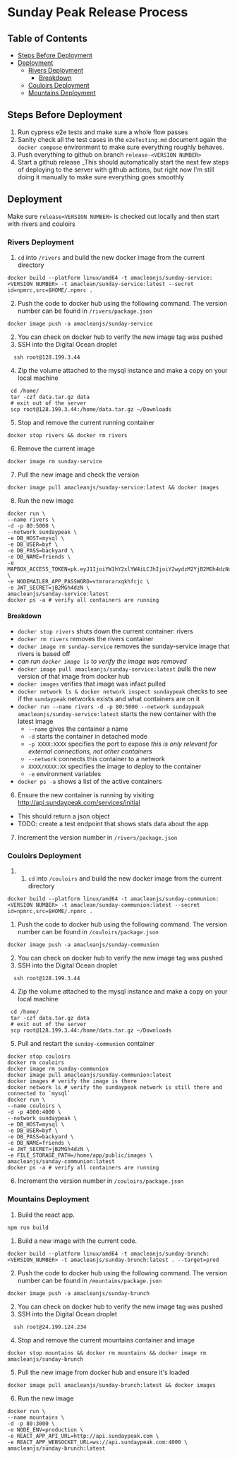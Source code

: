# Sunday Peak Release Process

## Table of Contents

- [Steps Before Deployment](#steps-before-deployment)
- [Deployment](#deployment)
  - [Rivers Deployment](#rivers-deployment)
    - [Breakdown](#breakdown)
  - [Couloirs Deployment](#couloirs-deployment)
  - [Mountains Deployment](#mountains-deployment)

## Steps Before Deployment

1. Run cypress e2e tests and make sure a whole flow passes
2. Sanity check all the test cases in the `e2eTesting.md` document again the `docker compose` environment to make sure everything roughly behaves.
3. Push everything to github on branch `release-<VERSION NUMBER>`
4. Start a github release
   \_This should automatically start the next few steps of deploying to the server with github actions, but right now I'm still doing it manually to make sure everything goes smoothly

## Deployment

Make sure `release<VERSION NUMBER>` is checked out locally and then start with rivers and couloirs

### Rivers Deployment

1. `cd` into `/rivers` and build the new docker image from the current directory

```shell
docker build --platform linux/amd64 -t amacleanjs/sunday-service:<VERSION NUMBER> -t amaclean/sunday-service:latest --secret id=npmrc,src=$HOME/.npmrc .
```

2. Push the code to docker hub using the following command. The version number can be found in `/rivers/package.json`

```shell
docker image push -a amacleanjs/sunday-service
```

2. You can check on docker hub to verify the new image tag was pushed
3. SSH into the Digital Ocean droplet

```shell
  ssh root@128.199.3.44
```

4. Zip the volume attached to the mysql instance and make a copy on your local machine

```shell
 cd /home/
 tar -czf data.tar.gz data
 # exit out of the server
 scp root@128.199.3.44:/home/data.tar.gz ~/Downloads
```

5. Stop and remove the current running container

```shell
docker stop rivers && docker rm rivers
```

6. Remove the current image

```shell
docker image rm sunday-service
```

7. Pull the new image and check the version

```shell
docker image pull amacleanjs/sunday-service:latest && docker images
```

8. Run the new image

```shell
docker run \
--name rivers \
-d -p 80:5000 \
--network sundaypeak \
-e DB_HOST=mysql \
-e DB_USER=byf \
-e DB_PASS=backyard \
-e DB_NAME=friends \
-e MAPBOX_ACCESS_TOKEN=pk.eyJ1IjoiYW1hY2xlYW4iLCJhIjoiY2wydzM2YjB2MGh4dzNqb2FpeTg2bmo4dSJ9.KSDbOciqbYDn5eA4SHNOZg \
-e NODEMAILER_APP_PASSWORD=vtmrorarxqkhfcjc \
-e JWT_SECRET=jB2MGh4dzN \
amacleanjs/sunday-service:latest
docker ps -a # verify all containers are running
```

#### Breakdown

- `docker stop rivers` shuts down the current container: rivers
- `docker rm rivers` removes the rivers container
- `docker image rm sunday-service` removes the sunday-service image that rivers is based off
- _can run `docker image ls` to verify the image was removed_
- `docker image pull amacleanjs/sunday-service:latest` pulls the new version of that image from docker hub
- `docker images` verifies that image was infact pulled
- `docker network ls & docker network inspect sundaypeak` checks to see if the `sundaypeak` networks exists and what containers are on it
- `docker run --name rivers -d -p 80:5000 --network sundaypeak amacleanjs/sunday-service:latest` starts the new container with the latest image
  - `--name` gives the container a name
  - `-d` starts the container in detached mode
  - `-p XXXX:XXXX` specifies the port to expose _this is only relevant for external connections, not other containers_
  - `--network` connects this container to a network
  - `XXXX/XXXX:XX` specifies the image to deploy to the container
  - `-e` environment variables
- `docker ps -a` shows a list of the active containers

6. Ensure the new container is running by visiting http://api.sundaypeak.com/services/initial

- This should return a json object
- TODO: create a test endpoint that shows stats data about the app

7. Increment the version number in `/rivers/package.json`

### Couloirs Deployment

1. 1. `cd` into `/couloirs` and build the new docker image from the current directory

```shell
docker build --platform linux/amd64 -t amacleanjs/sunday-communion:<VERSION NUMBER> -t amaclean/sunday-communion:latest --secret id=npmrc,src=$HOME/.npmrc .
```

1. Push the code to docker hub using the following command. The version number can be found in `/couloirs/package.json`

```shell
docker image push -a amacleanjs/sunday-communion
```

2. You can check on docker hub to verify the new image tag was pushed
3. SSH into the Digital Ocean droplet

```shell
  ssh root@128.199.3.44
```

4. Zip the volume attached to the mysql instance and make a copy on your local machine

```shell
 cd /home/
 tar -czf data.tar.gz data
 # exit out of the server
 scp root@128.199.3.44:/home/data.tar.gz ~/Downloads
```

5. Pull and restart the `sunday-communion` container

```shell
docker stop couloirs
docker rm couloirs
docker image rm sunday-communion
docker image pull amacleanjs/sunday-communion:latest
docker images # verify the image is there
docker network ls # verify the sundaypeak network is still there and connected to `mysql`
docker run \
--name couloirs \
-d -p 4000:4000 \
--network sundaypeak \
-e DB_HOST=mysql \
-e DB_USER=byf \
-e DB_PASS=backyard \
-e DB_NAME=friends \
-e JWT_SECRET=jB2MGh4dzN \
-e FILE_STORAGE_PATH=/home/app/public/images \
amacleanjs/sunday-communion:latest
docker ps -a # verify all containers are running
```

6. Increment the version number in `/couloirs/package.json`

### Mountains Deployment

1. Build the react app.

```shell
npm run build
```

1. Build a new image with the current code.

```shell
docker build --platform linux/amd64 -t amacleanjs/sunday-brunch:<VERSION_NUMBER> -t amacleanjs/sunday-brunch:latest . --target=prod
```

2. Push the code to docker hub using the following command. The version number can be found in `/mountains/package.json`

```shell
docker image push -a amacleanjs/sunday-brunch
```

2. You can check on docker hub to verify the new image tag was pushed
3. SSH into the Digital Ocean droplet

```shell
  ssh root@24.199.124.234
```

4. Stop and remove the current mountains container and image

```shell
docker stop mountains && docker rm mountains && docker image rm amacleanjs/sunday-brunch
```

5. Pull the new image from docker hub and ensure it's loaded

```shell
docker image pull amacleanjs/sunday-brunch:latest && docker images
```

6. Run the new image

```shell
docker run \
--name mountains \
-d -p 80:3000 \
-e NODE_ENV=production \
-e REACT_APP_API_URL=http://api.sundaypeak.com \
-e REACT_APP_WEBSOCKET_URL=ws://api.sundaypeak.com:4000 \
amacleanjs/sunday-brunch:latest
```
